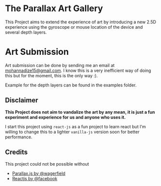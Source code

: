 # The Parallax Art Gallery

This Project aims to extend the experience of art by introducing a new 2.5D experience using the gyroscope or mouse location of the device and several depth layers.

# Art Submission

Art submission can be done by sending me an email at [mohannadize15@gmail.com](mailto:mohannadize15@gmail.com). I know this is a very inefficient way of doing this but for the moment, this is the only way :).

Example for the depth layers can be found in the examples folder.

## Disclaimer

**This Project does not aim to vandalize the art by any mean, it is just a fun experiment and experience for us and anyone who uses it.**

I start this project using `react-js` as a fun project to learn react but I'm willing to change this to a lighter `vanilla-js` version soon for better performance.

## Credits

This project could not be possible without

- [Parallax.js by @wagerfield](https://github.com/wagerfield/parallax)
- [Reactjs by @facebook](https://github.com/facebook/react)